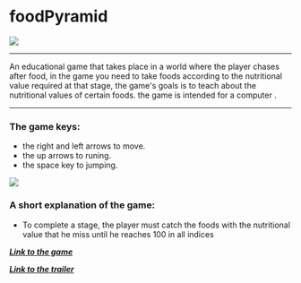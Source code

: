 # foodPyramid

<img src="https://github.com/L-VideoGames/foodPyramid/blob/master/img/gamePlay.gif" />

***
An educational game that takes place in a world where the player chases after food, in the game you need to take foods according to the nutritional value required at that stage, the game's goals is to teach about the nutritional values of certain foods. the game is intended for a computer .
***  
  
  
  

   ### The game keys:
   *  the right and left arrows to move.
   *  the up arrows to runing.
   *  the space key to jumping.
   
   <img src="https://github.com/L-VideoGames/foodPyramid/blob/master/img/keys.gif" />


   ### A short explanation of the game: 
   * To complete a stage, the player must catch the foods with the nutritional value that he miss until he reaches 100 in all indices
  
  
 ***[Link to the game](https://liadn7.itch.io/foodpyramid)***

 ***[Link to the trailer](https://youtu.be/6-lDc7kF0fU)***

